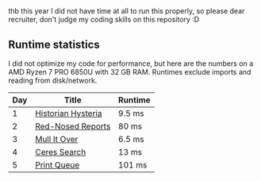 ## 

thb this year I did not have time at all to run this properly, so please dear recruiter, don't judge my coding skills on this repository :D

## Runtime statistics

I did not optimize my code for performance, but here are the numbers on a AMD Ryzen 7 PRO 6850U with 32 GB RAM. Runtimes exclude imports and reading from disk/network.





| Day | Title                                                     | Runtime |
| --- | --------------------------------------------------------- | ------- |
| 1   | [Historian Hysteria](https://adventofcode.com/2024/day/1) | 9.5 ms  |
| 2   | [Red-Nosed Reports](https://adventofcode.com/2024/day/2)  | 80 ms   |
| 3   | [Mull It Over](https://adventofcode.com/2024/day/3)       | 6.5 ms  |
| 4   | [Ceres Search](https://adventofcode.com/2024/day/4)       | 13 ms   |
| 5   | [Print Queue](https://adventofcode.com/2024/day/5)        | 101 ms  |
